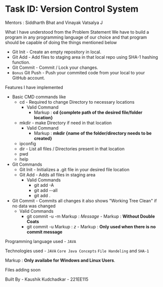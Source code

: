 # Task ID: Version Control System


Mentors : Siddharth Bhat and Vinayak Vatsalya J



What I have understood from the Problem Statement 
We have to build a program in any programming language of our choice and that program should be capable of doing the things mentioned below
* Git Init - Create an empty repository in local.
* Git Add - Add files to staging area in that local repo using SHA-1 hashing function.
* Git Commit - Commit / Lock your changes.
* `Bonus` Git Push - Push your commited code from your local to your GitHub account.


Features I have implemented 
* Basic CMD commands like
  * cd - Required to change Directory to necessary locations
    * Valid Command
      * Markup : **cd {complete path of the desired file/folder location}**
  * mkdir - make Directory if need in that location
    * Valid Command
      * Markup : **mkdir {name of the folder/directory needs to be created}**
  * ipconfig
  * dir - List all files / Directories present in that location
  * pwd
  * help
* Git Commands
  * Git Init - Initializes a .git file in your desired file location
  * Git Add - Adds all files in staging area
    * Valid Commands
      *  git add -A
      *  git add --all
      *  git add .
* Git Commit - Commits all changes it also shows "Working Tree Clean" if no data was changed
  * Valid Commands
    * git commit -u -m  Markup : *Message*  -  Markup : **Without Double Coats**
    * git commit -u  Markup : *z*  -  Markup : **Only used when there is no commit message**



Programming language used - `JAVA` 


Technologies used - `JAVA` `Core Java Concepts` `File Handeling` and `SHA-1`

Markup : **Only availabe for Windows and Linux Users**.

Files adding soon


Built By - Kaushik Kudchadkar - 221EE115


